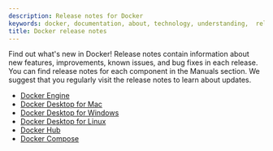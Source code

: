 ```yaml
---
description: Release notes for Docker
keywords: docker, documentation, about, technology, understanding,  release
title: Docker release notes
---
```


Find out what's new in Docker! Release notes contain information about new
features, improvements, known issues, and bug fixes in each release. You can
find release notes for each component in the Manuals section. We suggest
that you regularly visit the release notes to learn about updates.

- [Docker Engine](../engine/release-notes/index.md)
- [Docker Desktop for Mac](../desktop/mac/release-notes/index.md)
- [Docker Desktop for Windows](../desktop/windows/release-notes/index.md)
- [Docker Desktop for Linux](../desktop/linux/release-notes/index.md)
- [Docker Hub](../docker-hub/release-notes.md)
- [Docker Compose](../compose/release-notes.md)
